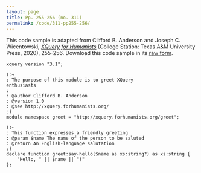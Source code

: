 ```yaml
---
layout: page
title: Pp. 255-256 (no. 311)
permalink: /code/311-pp255-256/
---
```


This code sample is adapted from Clifford B. Anderson and Joseph C. Wicentowski, 
[_XQuery for Humanists_](/) (College Station: Texas A&M University Press, 2020), 255-256. 
Download this code sample in its [raw form](/code/311-pp255-256/311-pp255-256.xq).

```xquery
xquery version "3.1";

(:~
: The purpose of this module is to greet XQuery
enthusiasts
:
: @author Clifford B. Anderson
: @version 1.0
: @see http://xquery.forhumanists.org/
:)
module namespace greet = "http://xquery.forhumanists.org/greet";

(:~
: This function expresses a friendly greeting
: @param $name The name of the person to be saluted
: @return An English-language salutation
:)
declare function greet:say-hello($name as xs:string?) as xs:string {
    "Hello, " || $name || "!"
};
```  
